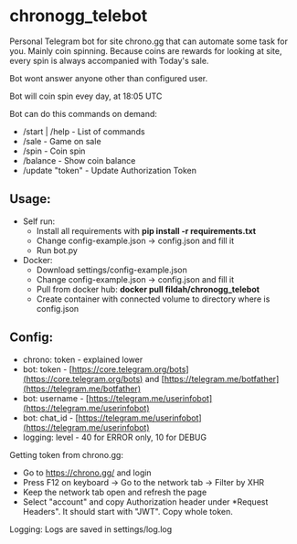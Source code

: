 # chronogg_telebot
Personal Telegram bot for site chrono.gg that can automate some task 
for you. Mainly coin spinning.
Because coins are rewards for looking at site, every spin is always
accompanied with Today's sale.

Bot wont answer anyone other than configured user.

Bot will coin spin evey day, at 18:05 UTC

Bot can do this commands on demand:
- /start | /help - List of commands
- /sale - Game on sale
- /spin - Coin spin
- /balance - Show coin balance
- /update "token" - Update Authorization Token

Usage:
-
- Self run:
    - Install all requirements with **pip install -r requirements.txt**
    - Change config-example.json -> config.json and fill it
    - Run bot.py
- Docker:
  - Download settings/config-example.json
  - Change config-example.json -> config.json and fill it
  - Pull from docker hub: **docker pull fildah/chronogg_telebot**
  - Create container with connected volume to directory where is config.json

Config:
-
- chrono: token - explained lower
- bot: token - [https://core.telegram.org/bots](https://core.telegram.org/bots) and [https://telegram.me/botfather](https://telegram.me/botfather)
- bot: username - [https://telegram.me/userinfobot](https://telegram.me/userinfobot)
- bot: chat_id - [https://telegram.me/userinfobot](https://telegram.me/userinfobot)
- logging: level - 40 for ERROR only, 10 for DEBUG


Getting token from chrono.gg:
- Go to https://chrono.gg/ and login
- Press F12 on keyboard -> Go to the network tab -> Filter by XHR
- Keep the network tab open and refresh the page
- Select "account" and copy Authorization header under 
*Request Headers". It should start with "JWT". Copy whole token.

Logging: Logs are saved in settings/log.log


